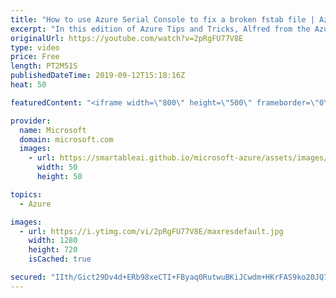 ```yaml
---
title: "How to use Azure Serial Console to fix a broken fstab file | Azure Tips and Tricks"
excerpt: "In this edition of Azure Tips and Tricks, Alfred from the Azure Serial Console team will show you how to use the Azure Serial Console to drop into single user mode and fix a broken fstab entry that is preventing a VM from booting.   For more tips and tricks, visit: http://azuredev.tips   Get started"
originalUrl: https://youtube.com/watch?v=2pRgFU77V8E
type: video
price: Free
length: PT2M51S
publishedDateTime: 2019-09-12T15:18:16Z
heat: 50

featuredContent: "<iframe width=\"800\" height=\"500\" frameborder=\"0\" src=\"https://www.youtube.com/embed/2pRgFU77V8E\" allow=\"accelerometer; autoplay; encrypted-media; gyroscope; picture-in-picture\" allowfullscreen></iframe>"

provider:
  name: Microsoft
  domain: microsoft.com
  images:
    - url: https://smartableai.github.io/microsoft-azure/assets/images/organizations/microsoft.com-50x50.jpg
      width: 50
      height: 50

topics:
  - Azure

images:
  - url: https://i.ytimg.com/vi/2pRgFU77V8E/maxresdefault.jpg
    width: 1280
    height: 720
    isCached: true

secured: "IIth/Gict29Dv4d+ERb98xeCTI+FByaq0RutwuBKiJCwdm+HKrFAS9ko20JQ7x2kwF/hShyiuPkup6IV3ln//9tJWQEVe9zKTgktqe2IfbqavsKx5MJtCANkX++rLBc6gEEHGbP74esgjBA43Qc8qIpGoIbCUxCripv4wp1PbYyr0S+720jFQTWxfD40uqSAHuvn1N2Mwo+apJAAagx2vBQBwiT51H4Ul8Oza+F9N5zwbSCILh2zH8O20Qa37jPNusb2HhfEuO8wSscOFvqX3NCvnoBAt/Sil7OvYFBDS5VleIh8fZ6ypgFCY7mP8mLf4dsmSC94YZ2fWuASnoGh5udh29pCGGWfI4DvXuh5SqOyn5xymeLQhgObSHebbybisGnOEGu7OeKBuOze80DwkFz7f30Q7DYzXFKbr0t0qmE=;PeMnljs8dSub6czbyBOKIQ=="
---
```


